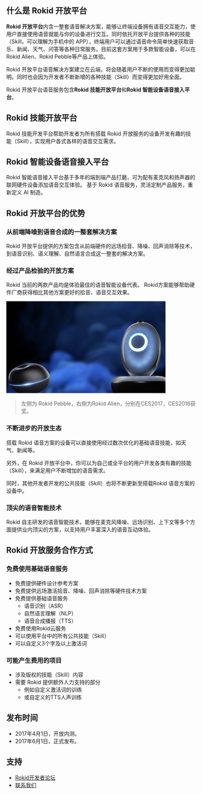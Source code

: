 ## 什么是 Rokid 开放平台
**Rokid 开放平台**内含一整套语音解决方案，能够让终端设备拥有语音交互能力，使用户直接使用语音就能与你的设备进行交互。同时依托开放平台提供各种的技能（Skill，可以理解为手机中的 APP），终端用户可以通过语音命令简单快速获取音乐、新闻、天气、问答等各种日常服务。目前这套方案用于多款智能设备，可以在Rokid Alien、Rokid Pebble等产品上体验。

Rokid 开放平台语音解决方案建立在云端，将会随着用户不断的使用而变得更加聪明。同时也会因为开发者不断新增的各种技能（Skill）而变得更加好用全面。

Rokid 开放平台语音服务包含**Rokid 技能开放平台**和**Rokid 智能设备语音接入平台**。

## Rokid 技能开放平台
Rokid 技能开发平台帮助开发者为所有搭载 Rokid 开放服务的设备开发有趣的技能（Skill），实现用户各式各样的语音交互需求。

## Rokid 智能设备语音接入平台
Rokid 智能语音接入平台基于多年的端到端产品打磨，可为配有麦克风和扬声器的联网硬件设备添加语音交互体验。
基于 Rokid 语音服务，灵活定制产品服务，重新定义 AI 制造。

## Rokid 开放平台的优势
### 从前端降噪到语音合成的一整套解决方案
Rokid 开放平台提供的方案包含从前端硬件的远场拾音、降噪、回声消除等技术，到语音识别、语义理解、自然语言合成这一整套的解决方案。

### 经过产品检验的开放方案

Rokid 当前的两款产品均是体验最佳的语音智能设备代表。
Rokid方案能够帮助硬件厂商获得相比其他方案更好的拾音、语音交互效果。

![alien-pebble](images/alien-pebble.jpg)

> 左侧为 Rokid Pebble，右侧为Rokid Alien，分别在CES2017，CES2016获奖。

### 不断进步的开放生态

搭载 Rokid 语音方案的设备可以直接使用经过数次优化的基础语音技能，如天气、新闻等。

另外，在 Rokid 开放平台中，你可以为自己或全平台的用户开发各类有趣的技能（Skill），来满足用户不断增加的语音需求。

同时，其他开发者开发的公共技能（Skill）也将不断更新至搭载Rokid 语音方案的设备中。

### 顶尖的语音智能技术

Rokid 自主研发的语音智能技术，能够在麦克风降噪、远场识别、上下文等多个方面提供业内顶尖的方案，以支持用户丰富深入的语音互动体验。

## Rokid 开放服务合作方式
### 免费使用基础语音服务

- 免费提供硬件设计参考方案
- 免费提供远场激活拾音、降噪、回声消除等硬件技术方案
- 免费提供基础语音服务
    - 语音识别（ASR）
    - 自然语言理解（NLP）
    - 语音合成播报（TTS）
- 免费使用Rokid云服务
- 可以使用平台中的所有公共技能（Skill）
- 可以自定义3个字及以上激活词

### 可能产生费用的项目
- 涉及版权的技能（Skill）内容
- 需要 Rokid 提供额外人力支持的部分
	- 例如自定义激活词的训练
	- 或自定义的TTS人声训练

## 发布时间
- 2017年4月1日，开放内测。
- 2017年6月1日，正式发布。


## 支持
- [Rokid开发者论坛](https://developer-forum.rokid.com/)
- [联系我们](contact-us.md)

